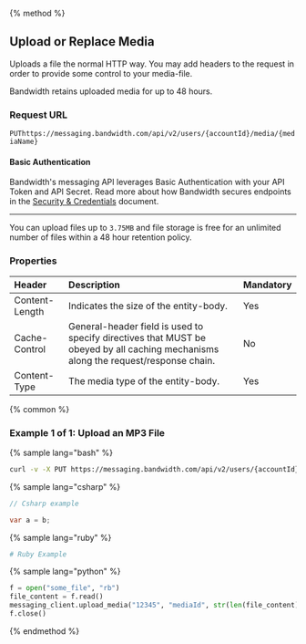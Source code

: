 {% method %}

## Upload or Replace Media
Uploads a file the normal HTTP way. You may add headers to the request in order to provide some control to your media-file.

Bandwidth retains uploaded media for up to 48 hours.

### Request URL
<code class="put">PUT</code>`https://messaging.bandwidth.com/api/v2/users/{accountId}/media/{mediaName}`

#### Basic Authentication

Bandwidth's messaging API leverages Basic Authentication with your API Token and API Secret. Read more about how Bandwidth secures endpoints in the [Security & Credentials](../../../guides/accountCredentials.md) document.

---

<aside class="alert general small">
<p>
You can upload files up to <code>3.75MB</code> and file storage is free for an unlimited number of files within a 48 hour retention policy.
</p>
</aside>

### Properties
| Header         | Description                                                                                                                        | Mandatory |
|:---------------|:-----------------------------------------------------------------------------------------------------------------------------------|:----------|
| Content-Length | Indicates the size of the entity-body.                                                                                             | Yes       |
| Cache-Control  | General-header field is used to specify directives that MUST be obeyed by all caching mechanisms along the request/response chain. | No        |
| Content-Type   | The media type of the entity-body.                                                                                                 | Yes        |

{% common %}

### Example 1 of 1: Upload an MP3 File

{% sample lang="bash" %}

```bash
curl -v -X PUT https://messaging.bandwidth.com/api/v2/users/{accountId}/media/{file.mp3} -H "Content-Type: audio/mpeg" -u {{token}}:{{secret}} --data-binary "@{/filepath/file.mp3}"
```

{% sample lang="csharp" %}

```csharp
// Csharp example

var a = b;

```


{% sample lang="ruby" %}

```ruby
# Ruby Example
```

{% sample lang="python" %}

```python
f = open("some_file", "rb")
file_content = f.read()
messaging_client.upload_media("12345", "mediaId", str(len(file_content)), body=file_content)
f.close()
```

{% endmethod %}

